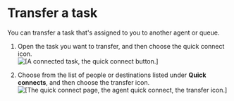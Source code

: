 # Transfer a task<a name="transfer-task"></a>

You can transfer a task that's assigned to you to another agent or queue\.

1. Open the task you want to transfer, and then choose the quick connect icon\.   
![\[A connected task, the quick connect button.\]](http://docs.aws.amazon.com/connect/latest/adminguide/images/tasks-transfer-1.png)

1. Choose from the list of people or destinations listed under **Quick connects**, and then choose the transfer icon\.   
![\[The quick connect page, the agent quick connect, the transfer icon.\]](http://docs.aws.amazon.com/connect/latest/adminguide/images/tasks-transfer-2.png)